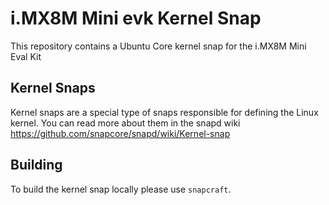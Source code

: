 # i.MX8M Mini evk Kernel Snap

This repository contains a Ubuntu Core kernel snap for the i.MX8M Mini Eval Kit

## Kernel Snaps

Kernel snaps are a special type of snaps responsible for defining the Linux kernel.
You can read more about them in the snapd wiki
https://github.com/snapcore/snapd/wiki/Kernel-snap

## Building

To build the kernel snap locally please use `snapcraft`.
